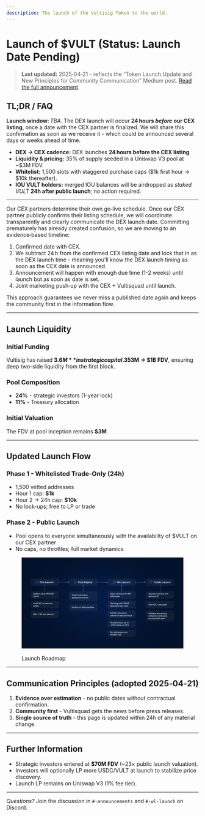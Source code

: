 ```yaml
---
description: The launch of the Vultisig Token to the world.
---
```


# Launch of $VULT (Status: **Launch Date Pending**)

> **Last updated:** 2025‑04‑21 - reflects the “Token Launch Update and New Principles for Community Communication” Medium post. [Read the full announcement](https://vultisig.medium.com/token-launch-update-and-new-principles-for-community-communication-a57898b5614e).

## TL;DR / FAQ

**Launch window:** *TBA*. The DEX launch will occur **24 hours *before* our CEX listing**, once a date with the CEX partner is finalized. We will share this confirmation as soon as we receive it - which could be announced several days or weeks ahead of time.

- **DEX → CEX cadence:** DEX launches **24 hours before the CEX listing**.
- **Liquidity & pricing:** 35% of supply seeded in a Uniswap V3 pool at ~$3M FDV.
- **Whitelist:** 1,500 slots with staggered purchase caps ($1k first hour → $10k thereafter).
- **IOU VULT holders:** merged IOU balances will be airdropped as *staked VULT* **24h after public launch**; no action required.

---

Our CEX partners determine their own go‑live schedule. Once our CEX partner publicly confirms their listing schedule, we will coordinate transparently and clearly communicate the DEX launch date. Committing prematurely has already created confusion, so we are moving to an evidence‑based timeline:

1. Confirmed date with CEX.
2. We subtract 24 h from the confirmed CEX listing date and lock that in as the DEX launch time - meaning you’ll know the DEX launch timing as soon as the CEX date is announced.
3. Announcement will happen with enough due time (1-2 weeks) until launch but as soon as date is set.
4. Joint marketing push‑up with the CEX + Vultisquad until launch.

This approach guarantees we never miss a published date again and keeps the community first in the information flow.

---

## Launch Liquidity

### Initial Funding

Vultisig has raised **$3.6M** in strategic capital. 35% of the total supply is paired with this USDC in a Uniswap V3 1% fee pool. Concentrated-liquidity ranges will span **$3M → $1B FDV**, ensuring deep two-side liquidity from the first block.

### Pool Composition

- **24%** - strategic investors  (1-year lock)
- **11%** - Treasury allocation

### Initial Valuation

The FDV at pool inception remains **$3M**.

---

## Updated Launch Flow

### Phase 1 - Whitelisted Trade-Only (24h)

- 1,500 vetted addresses
- Hour 1 cap: **$1k**
- Hour 2 → 24h cap: **$10k**
- No lock-ups; free to LP or trade

### Phase 2 - Public Launch

- Pool opens to everyone simultaneously with the availability of $VULT on our CEX partner
- No caps, no throttles; full market dynamics

<figure><img src="../.gitbook/assets/Tokenomics 4.png" alt=""><figcaption><p>Launch Roadmap</p></figcaption></figure>

---

## Communication Principles (adopted 2025‑04‑21)

1. **Evidence over estimation** - no public dates without contractual confirmation.
2. **Community first** - Vultisquad gets the news before press releases.
3. **Single source of truth** - this page is updated within 24h of any material change.

---

## Further Information

- Strategic investors entered at **$70M FDV** (~23× public launch valuation).
- Investors will optionally LP more USDC/VULT at launch to stabilize price discovery.
- Launch LP remains on Uniswap V3 (1% fee tier).

---

*Questions?*  Join the discussion in `#-announcements` and `#-wl-launch` on Discord.

